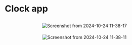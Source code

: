 # Clock app

<div align='center'>

  <img src="https://github.com/user-attachments/assets/59d8eb7a-2f06-4ba8-94f3-938c29ae0b79" alt="Screenshot from 2024-10-24 11-38-17" style="display: inline-block; margin: 10px;" />
  <img src="https://github.com/user-attachments/assets/ed748b8b-5ace-4a3a-bf40-8b0c469147eb" alt="Screenshot from 2024-10-24 11-38-11" style="display: inline-block; margin: 10px;" />

</div>
